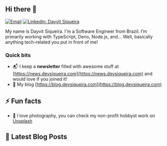 ## Hi there 👋

[![Email](https://img.shields.io/badge/-Email-%23333?style=for-the-badge&logo=gmail&logoColor=white)](mailto:me@devsiqueira.com)
[![Linkedin: Dayvit Siqueira](https://img.shields.io/badge/-LinkedIn-0077B5?style=for-the-badge&logo=linkedin&logoColor=white&link=http://linkedin.com/in/dayvit-siqueira-dev)](http://linkedin.com/in/dayvit-siqueira-dev)

My name is Dayvit Siqueira. I'm a Software Engineer from Brazil. I’m primarily working with TypeScript, Deno, Node.js, and... Well, basically anything tech-related you put in front of me!

### Quick bits

- 📬 I keep a **newsletter** filled with awesome stuff at [https://news.devsiqueira.com](https://news.devsiqueira.com) and would love if you joined it!
- 📝 My blog [https://blog.devsiqueira.com](https://blog.devsiqueira.com)

## ⚡ Fun facts

- 📸  I love photography, you can check my non-profit hobbyst work on [Unsplash](https://unsplash.com/@DayvitSiqueira)

## 📝 Latest Blog Posts
<!--
### [![Blog](https://img.shields.io/badge/-My%20Blog-FF5722?style=for-the-badge&logo=blogger&logoColor=white)](https://blog.lsantos.dev?utm_source=github&utm_medium=profile_readme&utm_campaign=fixed_link)


- [O que é a novidade dos JavaScript Signals](https://blog.dev/js-signals/)
- [UUIDs são ruins? Entenda o que é ULID](https://blog.lsantos.dev/o-que-e-ulid/)
- [Onde usar ANY no TypeScript](https://blog..dev/onde-usar-any-no-typescript/)
- [Como implementei os date mocks no core do Node.js](https://blog.dev/mocks-no-core-do-node-js/)
- [O que esperar do JavaScript em 2025](https://blog.dev/js-2025/)


-->
